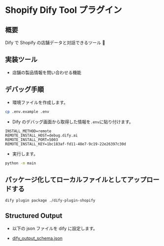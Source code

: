 # Shopify Dify Tool プラグイン

## 概要

Dify で Shopify の店舗データと対話できるツール 🔧

## 実装ツール

- 店舗の製品情報を問い合わせる機能

## デバッグ手順

- 環境ファイルを作成します。

```bash
cp .env.example .env
```

- Dify のデバッグ画面から取得した情報を`.env`に貼り付けます。

```env
INSTALL_METHOD=remote
REMOTE_INSTALL_HOST=debug.dify.ai
REMOTE_INSTALL_PORT=5003
REMOTE_INSTALL_KEY=1bc183af-fd11-48e7-9c19-22e26397c30d
```

- 実行します。

```bash
python -m main
```

## パッケージ化してローカルファイルとしてアップロードする

```bash
dify plugin package ./dify-plugin-shopify
```

## Structured Output

- 以下の json ファイルを dify に設定します。

- [dify_output_schema.json](dify_output_schema.json)
